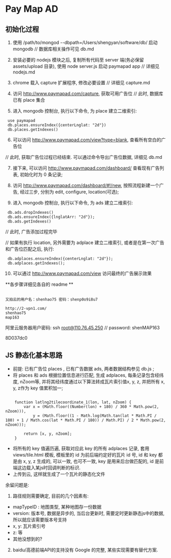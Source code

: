 # Pay Map AD

## 初始化过程

1) 使用 /path/to/mongod --dbpath=/Users/shengyan/software/db/ 启动 mongodb  // 数据库相关操作可见 db.md

2) 安装必要的 nodejs 模块之后, 复制所有代码至 server 端(务必保留 assets/upload 目录), 使用 node server.js 启动 paymapad app    // 详细见 nodejs.md

3) chrome 载入 capture 扩展程序, 修改必要设置                           // 详细见 capture.md

4) 访问 http://www.paymapad.com/capture, 获取可用广告位                // 此时, 数据库已有 place 集合

5) 进入 mongodb 控制台, 执行以下命令, 为 place 建立二维索引:

```
 use paymapad
 db.places.ensureIndex({centerLnglat: "2d"})
 db.places.getIndexes()
```

6) 可以访问 http://www.paymapad.com/view?type=blank, 查看所有空白的广告位

// 此时, 获取广告位过程已经结束. 可以通过命令导出广告位数据, 详细见 db.md

7) 接下来, 可以访问 http://www.paymapad.com/dashboard/ 查看现有广告列表, 初始化时为 0 条记录;

8) 访问 http://www.paymapad.com/dashboard/#!/new, 按照流程新建一个广告, 经过三步, 分别为 edit, configure, location(可选);

9) 进入 mongodb 控制台, 执行以下命令, 为 ads 建立二维索引:

```
 db.ads.dropIndexes()
 db.ads.ensureIndex({lnglatArr: "2d"});
 db.ads.getIndexes()
```

// 此时, 广告添加过程完毕

// 如果有执行 location, 另外需要为 adplace 建立二维索引, 或者是在第一次广告和广告位匹配之后, 执行:

```
 db.adplaces.ensureIndex({centerLnglat: "2d"});
 db.adplaces.getIndexes();
```

10) 可以通过 http://www.paymapad.com/view 访问最终的广告展示效果

**各步骤详细见各自的 readme **

```

又拍云的用户名：shenhao75 密码：shenp0o9i8u7

http://2-vpn1.com/
shenhao75
map163

```


阿里云服务器用户密码:
ssh root@110.76.45.250   // password: shenMAP163

8D037dc0



## JS 静态化基本思路

- 前提: 已有广告位 places , 已有广告数据 ads, 两者数据结构参见 db.js ;
- 将 places 和 ads 根据位置信息进行匹配, 生成 adplaces, 每条记录包含经纬度, nZoom等, 并将其经纬度通过以下算法转成瓦片索引值x, y, z, 并把所有 x, y, z作为 key 值累积加一;

```

    function latlng2tilecoordinate_1(lon, lat, nZoom) {
        var x = (Math.floor((Number(lon) + 180) / 360 * Math.pow(2, nZoom))),
            y = (Math.floor((1 - Math.log(Math.tan(lat * Math.PI / 180) + 1 / Math.cos(lat * Math.PI / 180)) / Math.PI) / 2 * Math.pow(2, nZoom)));

        return [x, y, nZoom];
    }

```

- 将所有的 key 值遍历遍, 获取对应此 key 的所有 adplaces 记录, 套用 views/tile.html 模板, 模板里的 id 为前后端约定好的瓦片 id 号, id 和 key 都是由 x, y, z 生成的,
可以一致, 也可不一致, key 是用来后台做匹配的, id 是前端这边载入某js时回调判断的标识.
- 上传到云, 这样就生成了一个瓦片的静态化文件

余留问题是:
1) 路径规则需要确定, 目前的几个因素有:
- mapTypeID : 地图类型, 某种地图存一份数据
- version: 版本号, 数据是异步的, 当后台更新时, 需要定时更新静态js中的数据, 所以就应该需要版本号支持
- x, y: 瓦片索引号
- z: 等
- 其他没想到的?
2) baidu/高德前端API的支持没有 Google 的完整, 某些实现需要有替代方案.


